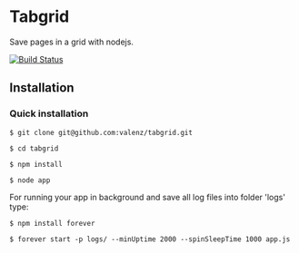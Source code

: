 # Tabgrid
Save pages in a grid with nodejs.

[![Build Status](https://travis-ci.org/valenz/tabgrid.svg?branch=master)](https://travis-ci.org/valenz/tabgrid)

## Installation
### Quick installation
	$ git clone git@github.com:valenz/tabgrid.git

	$ cd tabgrid

	$ npm install

	$ node app

For running your app in background and save all log files into folder 'logs' type:

	$ npm install forever

	$ forever start -p logs/ --minUptime 2000 --spinSleepTime 1000 app.js
